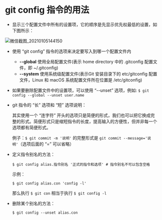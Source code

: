 # git config 指令的用法

- 显示三个配置文件中所有的设置项，它的顺序是先显示优先权最低的设置，如下图所示：

![微信截图_20210105144150](https://user-images.githubusercontent.com/27407218/103615701-fa073680-4f65-11eb-8ea4-b04d40719b93.png)

- 使用 “git config” 指令的选项来决定要写入到哪一个配置文件内
  - **--global** 使用全局配置文件(表示 home directory 中的 .gitconfig 配置文件，即 ~/.gitconfig)
  - **--system** 使用系统级配置文件(表示Git 安装目录下的 etc/gitconfig 配置文件，Linux 和 macOS 系统配置文件所在位置是 /etc/gitconfig)

- 如果要删除配置文件中的设置项，可以使用 “--unset” 选项，例如: `$ git config --global --unset user.name` 

- git 指令的 “长” 选项和 “短” 选项说明：

  其实使用一个 “连字符” 开头的选项只是简便的形式，我们也可以把它换成完整的形式。简便形式只是缩短指令的长度，提高输入的方便性，但并非每一个选项都有简便形式。
  
  例子：`$ git commit -m '说明'` 的完整形式是 `git commit --message='说明'`（选项后面的 “=” 可以省略）
  
- 定义指令别名的方法：
   ```
   $ git config alias.指令别名 '正式的指令和选项' # 指令别名不可以包含空格
    ```
   示例：
   ```
   $ git config alias.con 'config -l'
   ```
  那么执行 `$ git con` 相当于执行 `$ git config -l`

- 删除某个别名的方法：
  ```
  $ git config --unset alias.con
  ```
  
